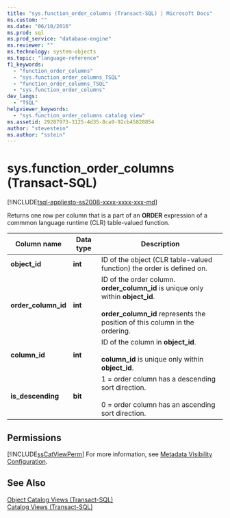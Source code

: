 ```yaml
---
title: "sys.function_order_columns (Transact-SQL) | Microsoft Docs"
ms.custom: ""
ms.date: "06/10/2016"
ms.prod: sql
ms.prod_service: "database-engine"
ms.reviewer: ""
ms.technology: system-objects
ms.topic: "language-reference"
f1_keywords: 
  - "function_order_columns"
  - "sys.function_order_columns_TSQL"
  - "function_order_columns_TSQL"
  - "sys.function_order_columns"
dev_langs: 
  - "TSQL"
helpviewer_keywords: 
  - "sys.function_order_columns catalog view"
ms.assetid: 29287973-3125-4d35-8ca9-92cb45828854
author: "stevestein"
ms.author: "sstein"
---
```

# sys.function_order_columns (Transact-SQL)
[!INCLUDE[tsql-appliesto-ss2008-xxxx-xxxx-xxx-md](../../includes/tsql-appliesto-ss2008-xxxx-xxxx-xxx-md.md)]

  Returns one row per column that is a part of an **ORDER** expression of a commmon language runtime (CLR) table-valued function.  

  
|Column name|Data type|Description|  
|-----------------|---------------|-----------------|  
|**object_id**|**int**|ID of the object (CLR table-valued function) the order is defined on.|  
|**order_column_id**|**int**|ID of the order column. **order_column_id** is unique only within **object_id**.<br /><br /> **order_column_id** represents the position of this column in the ordering.|  
|**column_id**|**int**|ID of the column in **object_id**.<br /><br /> **column_id** is unique only within **object_id**.|  
|**is_descending**|**bit**|1 = order column has a descending sort direction.<br /><br /> 0 = order column has an ascending sort direction.|  
  
## Permissions  
 [!INCLUDE[ssCatViewPerm](../../includes/sscatviewperm-md.md)] For more information, see [Metadata Visibility Configuration](../../relational-databases/security/metadata-visibility-configuration.md).  
  
## See Also  
 [Object Catalog Views &#40;Transact-SQL&#41;](../../relational-databases/system-catalog-views/object-catalog-views-transact-sql.md)   
 [Catalog Views &#40;Transact-SQL&#41;](../../relational-databases/system-catalog-views/catalog-views-transact-sql.md)  
  
  
